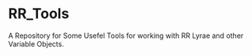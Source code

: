 # RR_Tools
A Repository for Some Usefel Tools for working with RR Lyrae and other Variable Objects.
